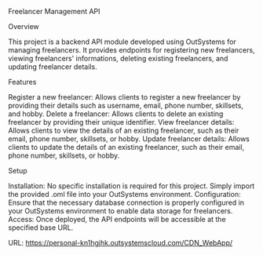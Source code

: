 Freelancer Management API

Overview

This project is a backend API module developed using OutSystems for managing freelancers. It provides endpoints for registering new freelancers, viewing freelancers' informations, deleting existing freelancers, and updating freelancer details.

Features

Register a new freelancer: Allows clients to register a new freelancer by providing their details such as username, email, phone number, skillsets, and hobby.
Delete a freelancer: Allows clients to delete an existing freelancer by providing their unique identifier.
View freelancer details: Allows clients to view the details of an existing freelancer, such as their email, phone number, skillsets, or hobby.
Update freelancer details: Allows clients to update the details of an existing freelancer, such as their email, phone number, skillsets, or hobby.


Setup

Installation: No specific installation is required for this project. Simply import the provided .oml file into your OutSystems environment.
Configuration: Ensure that the necessary database connection is properly configured in your OutSystems environment to enable data storage for freelancers.
Access: Once deployed, the API endpoints will be accessible at the specified base URL.

URL:
https://personal-kn1hgjhk.outsystemscloud.com/CDN_WebApp/
